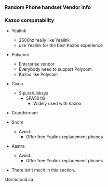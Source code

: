 ### Random Phone handset Vendor info
### Kazoo compatability

* Yealink
   * 2600hz really like Yealink.
   * use Yealink for the best Kazoo experience

* Polycom
  * Enterprise vendor
  * Everybody need to support Polycom
  * Kazoo like Polycom
* Cisco
  * Sipura/Linksys 
    * SPA504G 
      * Widely used with Kazoo 
* Grandstream
* Snom
  * Avoid.
    * Offer free Yealink replacement phones
* Aastra
  * Avoid.
    * Offer free Yealink replacement phones
    
* There isn't much in this section..

stormqloud.ca
